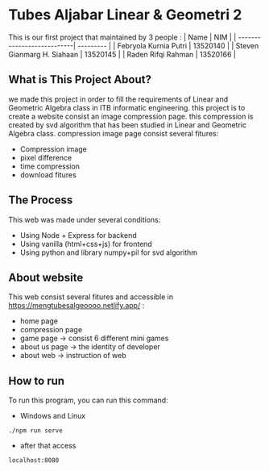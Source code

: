 # Tubes Aljabar Linear & Geometri 2

This is our first project that maintained by 3 people :
|            Name            |     NIM   |
| ---------------------------| --------- |
| Febryola Kurnia Putri      | 13520140  |
| Steven Gianmarg H. Siahaan | 13520145  |
| Raden Rifqi Rahman         | 13520166  |

## What is This Project About?
we made this project in order to fill the requirements of Linear and Geometric Algebra class in ITB
informatic engineering. this project is to create a website consist an image compression page. this
compression is created by svd algorithm that has been studied in Linear and Geometric Algebra class.
compression image page consist several fitures:

* Compression image
* pixel difference
* time compression
* download fitures

## The Process
This web was made under several conditions:
* Using Node + Express for backend
* Using vanilla (html+css+js) for frontend
* Using python and library numpy+pil for svd algorithm

## About website
This web consist several fitures and accessible in https://mengtubesalgeoooo.netlify.app/ :
* home page
* compression page
* game page -> consist 6 different mini games
* about us page -> the identity of developer
* about web -> instruction of web

## How to run
To run this program, you can run this command:
* Windows and Linux
```
./npm run serve
```
* after that access
```
localhost:8080
```
